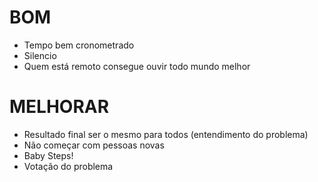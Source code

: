 # BOM
- Tempo bem cronometrado
- Silencio
- Quem está remoto consegue ouvir todo mundo melhor
 
# MELHORAR
- Resultado final ser o mesmo para todos (entendimento do problema)
- Não começar com pessoas novas
- Baby Steps!
- Votação do problema